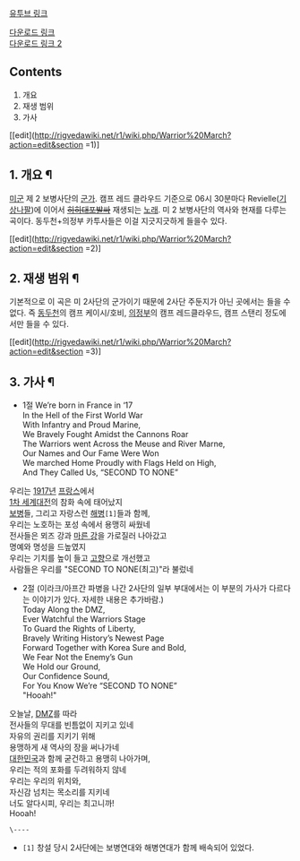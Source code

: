 [유투브 링크](http://youtu.be/1kesK2rh6Mo)  

[다운로드 링크](http://www.2id.korea.army.mil/history/warrior-march)  
[다운로드 링크 2](http://blog.naver.com/deathgod81?Redirect=Log&logNo=100146114483)  

## Contents

    

1. 개요 
2. 재생 범위 
3. 가사 

[[edit](http://rigvedawiki.net/r1/wiki.php/Warrior%20March?action=edit&section
=1)]

## 1. 개요 ¶

[미군](%EB%AF%B8%EA%B5%B0.md) 제 2 보병사단의 [군가](%EA%B5%B0%EA%B0%80.md). 캠프 레드
클라우드 기준으로 06시 30분마다
Revielle([기상나팔](%EA%B8%B0%EC%83%81%EB%82%98%ED%8C%94.md))에 이어서 <del>[히히대포발싸](%EA%BE%B8%EC%A4%80%EA%B8%80.md)</del> 재생되는
[노래](%EB%85%B8%EB%9E%98.md). 미 2 보병사단의 역사와 현재를 다루는 곡이다. 동두천+의정부 카투사들은 이걸
지긋지긋하게 들을수 있다.

  

[[edit](http://rigvedawiki.net/r1/wiki.php/Warrior%20March?action=edit&section
=2)]

## 2. 재생 범위 ¶

기본적으로 이 곡은 미 2사단의 군가이기 때문에 2사단 주둔지가 아닌 곳에서는 들을 수 없다. 즉
[동두천](%EB%8F%99%EB%91%90%EC%B2%9C.md)의 캠프 케이시/호비,
[의정부](%EC%9D%98%EC%A0%95%EB%B6%80.md)의 캠프 레드클라우드, 캠프 스탠리 정도에서만 들을 수 있다.

[[edit](http://rigvedawiki.net/r1/wiki.php/Warrior%20March?action=edit&section
=3)]

## 3. 가사 ¶

  * 1절
We’re born in France in ‘17  
In the Hell of the First World War  
With Infantry and Proud Marine,  
We Bravely Fought Amidst the Cannons Roar  
The Warriors went Across the Meuse and River Marne,  
Our Names and Our Fame Were Won  
We marched Home Proudly with Flags Held on High,  
And They Called Us, “SECOND TO NONE”

  

우리는 [1917년](1917%EB%85%84.md) [프랑스](%ED%94%84%EB%9E%91%EC%8A%A4.md)에서  
[1차 세계대전](1%EC%B0%A8%20%EC%84%B8%EA%B3%84%EB%8C%80%EC%A0%84.md)의 참화 속에 태어났지  
[보병](%EB%B3%B4%EB%B3%91.md)들, 그리고 자랑스런
[해병](%ED%95%B4%EB%B3%91.md)`[1]`들과 함께,  
우리는 노호하는 포성 속에서 용맹히 싸웠네  
전사들은 뫼즈 강과 [마른 강](%EB%A7%88%EB%A5%B8%20%EC%A0%84%ED%88%AC.md)을 가로질러 나아갔고  
명예와 명성을 드높였지  
우리는 기치를 높이 들고 [고향](%EB%AF%B8%EA%B5%AD.md)으로 개선했고  
사람들은 우리를 "SECOND TO NONE(최고)"라 불렀네

  
  

  * 2절
(이라크/아프간 파병을 나간 2사단의 일부 부대에서는 이 부분의 가사가 다르다는 이야기가 있다. 자세한 내용은 추가바람.)  
Today Along the DMZ,  
Ever Watchful the Warriors Stage  
To Guard the Rights of Liberty,  
Bravely Writing History’s Newest Page  
Forward Together with Korea Sure and Bold,  
We Fear Not the Enemy’s Gun  
We Hold our Ground,  
Our Confidence Sound,  
For You Know We’re “SECOND TO NONE”  
"Hooah!"

  

오늘날, [DMZ](DMZ.md)를 따라  
전사들의 무대를 빈틈없이 지키고 있네  
자유의 권리를 지키기 위해  
용맹하게 새 역사의 장을 써나가네  
[대한민국](%EB%8C%80%ED%95%9C%EB%AF%BC%EA%B5%AD.md)과 함께 굳건하고 용맹히 나아가며,  
우리는 적의 포화를 두려워하지 않네  
우리는 우리의 위치와,  
자신감 넘치는 목소리를 지키네  
너도 알다시피, 우리는 최고니까!  
Hooah!

`\----`

  * `[1]` 창설 당시 2사단에는 보병연대와 해병연대가 함께 배속되어 있었다.

